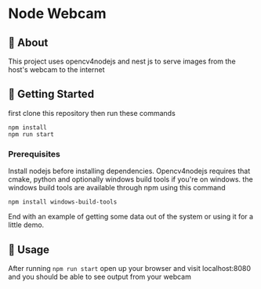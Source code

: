 # Node Webcam

## 🧐 About <a name = "about"></a>

This project uses opencv4nodejs and nest js to serve images from the host's webcam to the internet

## 🏁 Getting Started <a name = "getting_started"></a>
first clone this repository then run these commands
```
npm install
npm run start
```

### Prerequisites
Install nodejs before installing dependencies.
Opencv4nodejs requires that cmake, python and optionally windows build tools if you're on windows.
the windows build tools are available through npm using this command
```
npm install windows-build-tools
```

End with an example of getting some data out of the system or using it for a little demo.

## 🎈 Usage <a name="usage"></a>

After running ```npm run start``` open up your browser and visit localhost:8080 and you should be able to see output from your webcam
